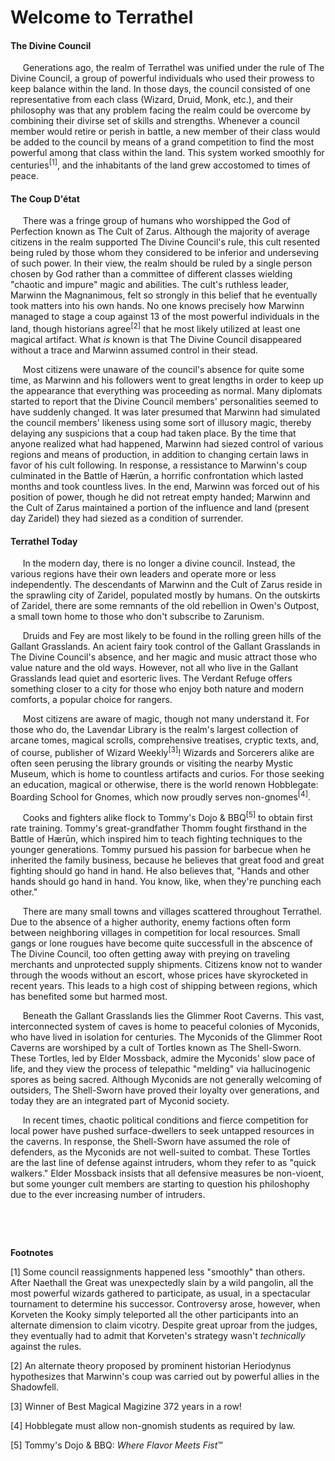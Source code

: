 # Welcome to Terrathel

#### The Divine Council
&nbsp;&nbsp;&nbsp;&nbsp; Generations ago, the realm of Terrathel was unified under the rule of The Divine Council, a group of powerful individuals who used their prowess to keep balance within the land. In those days, the council consisted of one representative from each class (Wizard, Druid, Monk, etc.), and their philosophy was that any problem facing the realm could be overcome by combining their divirse set of skills and strengths. Whenever a council member would retire or perish in battle, a new member of their class would be added to the council by means of a grand competition to find the most powerful among that class within the land. This system worked smoothly for centuries<sup>[1]</sup>, and the inhabitants of the land grew accostomed to times of peace.

#### The Coup D'&eacute;tat
&nbsp;&nbsp;&nbsp;&nbsp; There was a fringe group of humans who worshipped the God of Perfection known as The Cult of Zarus. Although the majority of average citizens in the realm supported The Divine Council's rule, this cult resented being ruled by those whom they considered to be inferior and underseving of such power. In their view, the realm should be ruled by a single person chosen by God rather than a committee of different classes wielding "chaotic and impure" magic and abilities. The cult's ruthless leader, Marwinn the Magnanimous, felt so strongly in this belief that he eventually took matters into his own hands. No one knows precisely how Marwinn managed to stage a coup against 13 of the most powerful individuals in the land, though historians agree<sup>[2]</sup> that he most likely utilized at least one magical artifact. What *is* known is that The Divine Council disappeared without a trace and Marwinn assumed control in their stead. 

&nbsp;&nbsp;&nbsp;&nbsp; Most citizens were unaware of the council's absence for quite some time, as Marwinn and his followers went to great lengths in order to keep up the appearance that everything was proceeding as normal. Many diplomats started to report that the Divine Council members' personalities seemed to have suddenly changed. It was later presumed that Marwinn had simulated the council members' likeness using some sort of illusory magic, thereby delaying any suspicions that a coup had taken place. By the time that anyone realized what had happened, Marwinn had siezed control of various regions and means of production, in addition to changing certain laws in favor of his cult following. In response, a ressistance to Marwinn's coup culminated in the Battle of Hærūn, a horrific confrontation which lasted months and took countless lives. In the end, Marwinn was forced out of his position of power, though he did not retreat empty handed; Marwinn and the Cult of Zarus maintained a portion of the influence and land (present day Zaridel) they had siezed as a condition of surrender.

#### Terrathel Today
&nbsp;&nbsp;&nbsp;&nbsp; In the modern day, there is no longer a divine council. Instead, the various regions have their own leaders and operate more or less independently. The descendants of Marwinn and the Cult of Zarus reside in the sprawling city of Zaridel, populated mostly by humans. On the outskirts of Zaridel, there are some remnants of the old rebellion in Owen's Outpost, a small town home to those who don't subscribe to Zarunism. 

&nbsp;&nbsp;&nbsp;&nbsp; Druids and Fey are most likely to be found in the rolling green hills of the Gallant Grasslands. An acient fairy took control of the Gallant Grasslands in The Divine Council's absence, and her magic and music attract those who value nature and the old ways. However, not all who live in the Gallant Grasslands lead quiet and esorteric lives. The Verdant Refuge offers something closer to a city for those who enjoy both nature and modern comforts, a popular choice for rangers.

&nbsp;&nbsp;&nbsp;&nbsp; Most citizens are aware of magic, though not many understand it. For those who do, the Lavendar Library is the realm's largest collection of arcane tomes, magical scrolls, comprehensive treatises, cryptic texts, and, of course, publisher of Wizard Weekly<sup>[3]</sup>! Wizards and Sorcerers alike are often seen perusing the library grounds or visiting the nearby Mystic Museum, which is home to countless artifacts and curios. For those seeking an education, magical or otherwise, there is the world renown Hobblegate: Boarding School for Gnomes, which now proudly serves non-gnomes<sup>[4]</sup>.

&nbsp;&nbsp;&nbsp;&nbsp; Cooks and fighters alike flock to Tommy's Dojo & BBQ<sup>[5]</sup> to obtain first rate training. Tommy's great-grandfather Thomm fought firsthand in the Battle of Hærūn, which inspired him to teach fighting techniques to the younger generations. Tommy pursued his passion for barbecue when he inherited the family business, because he believes that great food and great fighting should go hand in hand. He also believes that, "Hands and other hands should go hand in hand. You know, like, when they're punching each other."

&nbsp;&nbsp;&nbsp;&nbsp; There are many small towns and villages scattered throughout Terrathel. Due to the absence of a higher  authority, enemy factions often form between neighboring villages in competition for local resources. Small gangs or lone rougues have become quite successfull in the abscence of The Divine Council, too often getting away with preying on traveling merchants and unprotected supply shipments. Citizens know not to wander through the woods without an escort, whose prices have skyrocketed in recent years. This leads to a high cost of shipping between regions, which has benefited some but harmed most.

&nbsp;&nbsp;&nbsp;&nbsp; Beneath the Gallant Grasslands lies the Glimmer Root Caverns. This vast, interconnected system of caves is home to peaceful colonies of Myconids, who have lived in isolation for centuries. The Myconids of the Glimmer Root Caverns are worshiped by a cult of Tortles known as The Shell-Sworn. These Tortles, led by  Elder Mossback, admire the Myconids' slow pace of life, and they view the process of telepathic "melding" via hallucinogenic spores as being sacred. Although Myconids are not generally welcoming of outsiders, The Shell-Sworn have proved their loyalty over generations, and today they are an integrated part of Myconid society. 

&nbsp;&nbsp;&nbsp;&nbsp; In recent times, chaotic political conditions and fierce competition for local power have pushed surface-dwellers to seek untapped resources in the caverns. In response, the Shell-Sworn have assumed the role of defenders, as the Myconids are not well-suited to combat. These Tortles are the last line of defense against intruders, whom they refer to as "quick walkers." Elder Mossback insists that all defensive measures be non-vioent, but some younger cult members are starting to question his philoshophy due to the ever increasing number of intruders.

&nbsp;

&nbsp;

**Footnotes**

[1] Some council reassignments happened less "smoothly" than others. After Naethall the Great was unexpectedly slain by a wild pangolin, all the most powerful wizards gathered to participate, as usual, in a spectacular tournament to determine his successor. Controversy arose, however, when Korveten the Kooky simply teleported all the other participants into an alternate dimension to claim vicotry. Despite great uproar from the judges, they eventually had to admit that Korveten's strategy wasn't *technically* against the rules.

[2] An alternate theory proposed by prominent historian Heriodynus hypothesizes that Marwinn's coup was carried out by powerful allies in the Shadowfell.

[3] Winner of Best Magical Magizine 372 years in a row!

[4] Hobblegate must allow non-gnomish students as required by law.

[5] Tommy's Dojo & BBQ: *Where Flavor Meets Fist*™